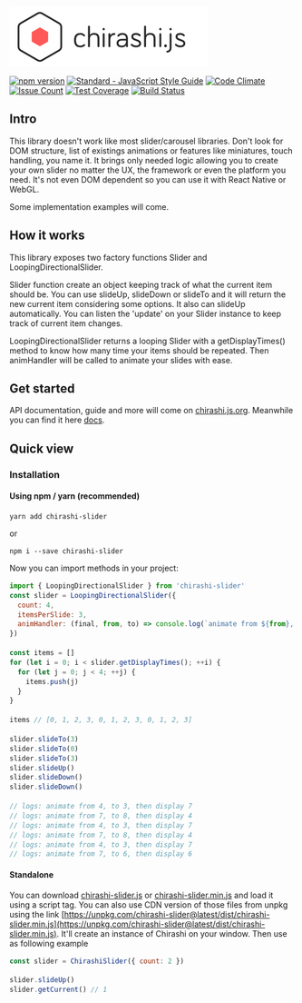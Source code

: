 [![chirashi](./logo.png)](https://chirashi.js.org)

[![npm version](https://badge.fury.io/js/chirashi-slider.svg)](https://badge.fury.io/js/chirashi-slider)
[![Standard - JavaScript Style Guide](https://img.shields.io/badge/code%20style-standard-brightgreen.svg)](http://standardjs.com/)
[![Code Climate](https://codeclimate.com/github/chirashijs/chirashi-slider/badges/gpa.svg)](https://codeclimate.com/github/chirashijs/chirashi-slider)
[![Issue Count](https://codeclimate.com/github/chirashijs/chirashi-slider/badges/issue_count.svg)](https://codeclimate.com/github/chirashijs/chirashi-slider)
[![Test Coverage](https://codeclimate.com/github/chirashijs/chirashi-slider/badges/coverage.svg)](https://codeclimate.com/github/chirashijs/chirashi-slider/coverage)
[![Build Status](https://travis-ci.org/chirashijs/chirashi-slider.svg?branch=master)](https://travis-ci.org/chirashijs/chirashi-slider)

## Intro

This library doesn't work like most slider/carousel libraries. Don't look for DOM structure, list of existings animations or features like miniatures, touch handling, you name it.
It brings only needed logic allowing you to create your own slider no matter the UX, the framework or even the platform you need.
It's not even DOM dependent so you can use it with React Native or WebGL.

Some implementation examples will come.

## How it works

This library exposes two factory functions Slider and LoopingDirectionalSlider.

Slider function create an object keeping track of what the current item should be. You can use slideUp, slideDown or slideTo and it will return the new current item considering some options. It also can slideUp automatically.
You can listen the 'update' on your Slider instance to keep track of current item changes.

LoopingDirectionalSlider returns a looping Slider with a getDisplayTimes() method to know how many time your items should be repeated. Then animHandler will be called to animate your slides with ease.

## Get started

API documentation, guide and more will come on [chirashi.js.org](http://chirashi.js.org).
Meanwhile you can find it here [docs](docs/index.md).

## Quick view

### Installation

#### Using npm / yarn (recommended)

```
yarn add chirashi-slider
```
or
```
npm i --save chirashi-slider
```

Now you can import methods in your project:

```js
import { LoopingDirectionalSlider } from 'chirashi-slider'
const slider = LoopingDirectionalSlider({
  count: 4,
  itemsPerSlide: 3,
  animHandler: (final, from, to) => console.log(`animate from ${from}, to ${to}, then display ${final}`)
})

const items = []
for (let i = 0; i < slider.getDisplayTimes(); ++i) {
  for (let j = 0; j < 4; ++j) {
    items.push(j)
  }
}

items // [0, 1, 2, 3, 0, 1, 2, 3, 0, 1, 2, 3]

slider.slideTo(3)
slider.slideTo(0)
slider.slideTo(3)
slider.slideUp()
slider.slideDown()
slider.slideDown()

// logs: animate from 4, to 3, then display 7
// logs: animate from 7, to 8, then display 4
// logs: animate from 4, to 3, then display 7
// logs: animate from 7, to 8, then display 4
// logs: animate from 4, to 3, then display 7
// logs: animate from 7, to 6, then display 6
```

#### Standalone

You can download [chirashi-slider.js](https://github.com/chirashijs/chirashi-slider/releases/download/3.0.0/chirashi-slider.js) or [chirashi-slider.min.js](https://github.com/chirashijs/chirashi-slider/releases/download/3.0.0/chirashi-slider.min.js) and load it using a script tag. You can also use CDN version of those files from unpkg using the link [https://unpkg.com/chirashi-slider@latest/dist/chirashi-slider.min.js](https://unpkg.com/chirashi-slider@latest/dist/chirashi-slider.min.js). It'll create an instance of Chirashi on your window. Then use as following example

```js
const slider = ChirashiSlider({ count: 2 })

slider.slideUp()
slider.getCurrent() // 1
```
